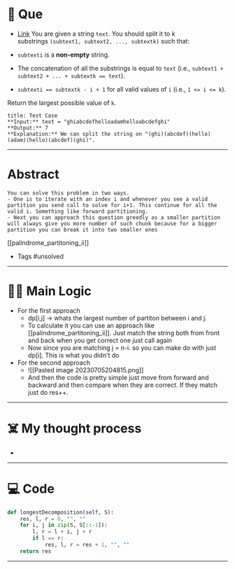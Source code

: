 # 🧩 Que
- [Link](https://leetcode.com/problems/longest-chunked-palindrome-decomposition/)
You are given a string `text`. You should split it to k substrings `(subtext1, subtext2, ..., subtextk)` such that:

- `subtexti` is a **non-empty** string.
- The concatenation of all the substrings is equal to `text` (i.e., `subtext1 + subtext2 + ... + subtextk == text`).
- `subtexti == subtextk - i + 1` for all valid values of `i` (i.e., `1 <= i <= k`).

Return the largest possible value of `k`.
```ad-question
title: Test Case
**Input:** text = "ghiabcdefhelloadamhelloabcdefghi"
**Output:** 7
**Explanation:** We can split the string on "(ghi)(abcdef)(hello)(adam)(hello)(abcdef)(ghi)".
```

---
# Abstract
```ad-abstract
You can solve this problem in two ways.
- One is to iterate with an index i and whenever you see a valid partition you send call to solve for i+1. This continue for all the valid i. Something like forward partitioning.
- Next you can approach this question greedly as a smaller partition will always give you more number of such chunk because for a bigger partition you can break it into two smaller ones
```
[[palindrome_partitoning_ii]]
- Tags #unsolved 
--- 
# 🕵️‍♂️ Main Logic
- For the first approach 
	- dp[i,j] -> whats the largest number of partiton between i and j.
	- To calculate it you can use an approach like [[palindrome_partitoning_ii]]. Just match the string both from front and back when you get correct one just call again
	- Now since you are matching j = n-i. so you can make do with just dp[i]. This is what you didn't do
- For the second approach
	- ![[Pasted image 20230705204815.png]]
	- And then the code is pretty simple just move from forward and backward and then compare when they are correct. If they match just do res++.
---
# ☠️ My thought process
- 
---

# 💻 Code
```python
def longestDecomposition(self, S):
	res, l, r = 0, "", ""
	for i, j in zip(S, S[::-1]):
		l, r = l + i, j + r
		if l == r:
			res, l, r = res + 1, "", ""
	return res
```
---
